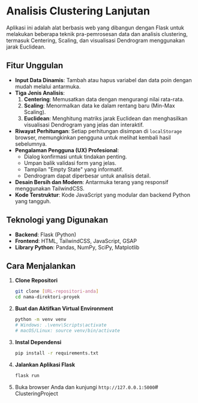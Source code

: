 # Analisis Clustering Lanjutan

Aplikasi ini adalah alat berbasis web yang dibangun dengan Flask untuk melakukan beberapa teknik pra-pemrosesan data dan analisis clustering, termasuk Centering, Scaling, dan visualisasi Dendrogram menggunakan jarak Euclidean.

## Fitur Unggulan

- **Input Data Dinamis**: Tambah atau hapus variabel dan data poin dengan mudah melalui antarmuka.
- **Tiga Jenis Analisis**:
    1.  **Centering**: Memusatkan data dengan mengurangi nilai rata-rata.
    2.  **Scaling**: Menormalkan data ke dalam rentang baru (Min-Max Scaling).
    3.  **Euclidean**: Menghitung matriks jarak Euclidean dan menghasilkan visualisasi Dendrogram yang jelas dan interaktif.
- **Riwayat Perhitungan**: Setiap perhitungan disimpan di `localStorage` browser, memungkinkan pengguna untuk melihat kembali hasil sebelumnya.
- **Pengalaman Pengguna (UX) Profesional**:
    - Dialog konfirmasi untuk tindakan penting.
    - Umpan balik validasi form yang jelas.
    - Tampilan "Empty State" yang informatif.
    - Dendrogram dapat diperbesar untuk analisis detail.
- **Desain Bersih dan Modern**: Antarmuka terang yang responsif menggunakan TailwindCSS.
- **Kode Terstruktur**: Kode JavaScript yang modular dan backend Python yang tangguh.

## Teknologi yang Digunakan

- **Backend**: Flask (Python)
- **Frontend**: HTML, TailwindCSS, JavaScript, GSAP
- **Library Python**: Pandas, NumPy, SciPy, Matplotlib

## Cara Menjalankan

1.  **Clone Repositori**
    ```bash
    git clone [URL-repositori-anda]
    cd nama-direktori-proyek
    ```

2.  **Buat dan Aktifkan Virtual Environment**
    ```bash
    python -m venv venv
    # Windows: .\venv\Scripts\activate
    # macOS/Linux: source venv/bin/activate
    ```

3.  **Instal Dependensi**
    ```bash
    pip install -r requirements.txt
    ```

4.  **Jalankan Aplikasi Flask**
    ```bash
    flask run
    ```

5.  Buka browser Anda dan kunjungi `http://127.0.0.1:5000`# ClusteringProject
